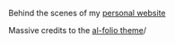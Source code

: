 Behind the scenes of my [personal website](https://lingxitang.github.io)

Massive credits to the [al-folio theme](https://github.com/alshedivat/al-folio)/
